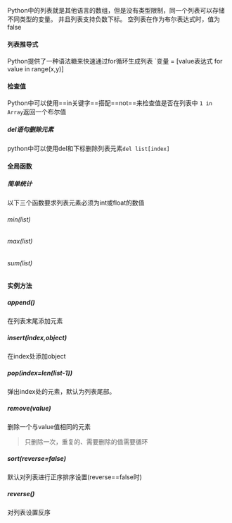 Python中的列表就是其他语言的数组，但是没有类型限制，同一个列表可以存储不同类型的变量。
并且列表支持负数下标。
空列表在作为布尔表达式时，值为false

#### 列表推导式
Python提供了一种语法糖来快速通过for循环生成列表
`变量 = \[value表达式 for value in range(x,y)]
#### 检查值
Python中可以使用==in关键字==搭配==not==来检查值是否在列表中
`1 in Array`返回一个布尔值

##### del语句删除元素
python中可以使用del和下标删除列表元素`del list[index]`

#### 全局函数
##### 简单统计
以下三个函数要求列表元素必须为int或float的数值
###### min(list)
###### max(list)
###### sum(list)


#### 实例方法
##### append()
在列表末尾添加元素
##### insert(index,object)
在index处添加object
##### pop(index=len(list-1))
弹出index处的元素，默认为列表尾部。
##### remove(value)
删除一个与value值相同的元素
>	只删除一次，重复的、需要删除的值需要循环
##### sort(reverse=false)
默认对列表进行正序排序设置(reverse==false时)

##### reverse()
对列表设置反序
